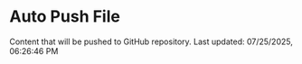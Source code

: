 # Auto Push File

Content that will be pushed to GitHub repository.
Last updated: 07/25/2025, 06:26:46 PM